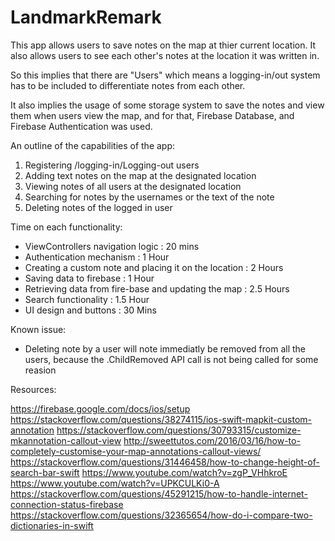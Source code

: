 # LandmarkRemark


This app allows users to save notes on the map at thier current location. It also allows users to see each
other's notes at the location it was written in.

So this implies that there are "Users" which means a logging-in/out system has to be included to differentiate 
notes from each other.

It also implies the usage of some storage system to save the notes and view them when users view the map, and for
that, Firebase Database, and Firebase Authentication was used.




An outline of the capabilities of the app:

1. Registering /logging-in/Logging-out users
2. Adding text notes on the map at the designated location
3. Viewing notes of all users at the designated location
3. Searching for notes by the usernames or the text of the note
4. Deleting notes of the logged in user



Time on each functionality:

- ViewControllers navigation logic : 20 mins
- Authentication mechanism : 1 Hour
- Creating a custom note and placing it on the location : 2 Hours
- Saving data to firebase : 1 Hour
- Retrieving data from fire-base and updating the map : 2.5 Hours
- Search functionality : 1.5 Hour
- UI design and buttons : 30 Mins

Known issue:

- Deleting note by a user will note immediatly be removed from all the users, because the .ChildRemoved API call is not being called for some reasion


Resources:

https://firebase.google.com/docs/ios/setup
https://stackoverflow.com/questions/38274115/ios-swift-mapkit-custom-annotation
https://stackoverflow.com/questions/30793315/customize-mkannotation-callout-view
http://sweettutos.com/2016/03/16/how-to-completely-customise-your-map-annotations-callout-views/
https://stackoverflow.com/questions/31446458/how-to-change-height-of-search-bar-swift
https://www.youtube.com/watch?v=zgP_VHhkroE
https://www.youtube.com/watch?v=UPKCULKi0-A
https://stackoverflow.com/questions/45291215/how-to-handle-internet-connection-status-firebase
https://stackoverflow.com/questions/32365654/how-do-i-compare-two-dictionaries-in-swift
